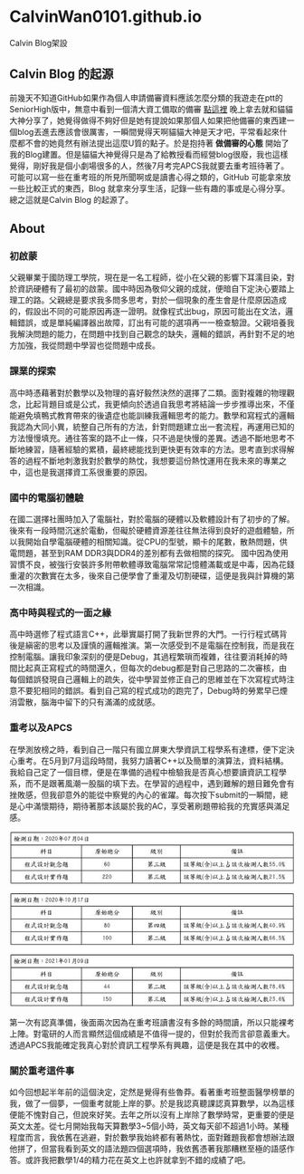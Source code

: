 # CalvinWan0101.github.io
Calvin Blog架設

 ## Calvin Blog 的起源

前幾天不知道GitHub如果作為個人申請備審資料應該怎麼分類的我遊走在ptt的SeniorHigh版中，無意中看到一個清大資工備取的備審 [點這裡](https://www.ptt.cc/bbs/SENIORHIGH/M.1557327531.A.622.html)
晚上拿去就和貓貓大神分享了，她覺得做得不夠好但是她有提說如果那個人如果把他備審的東西建一個blog丟進去應該會很厲害，一瞬間覺得天啊貓貓大神是天才吧，平常看起來什麼都不會的她竟然有辦法提出這麼U質的點子。於是抱持著 **做備審的心態** 開始了我的Blog建置。但是貓貓大神覺得只是為了給教授看而經營blog很廢，我也這樣覺得，剛好我是個小劇場很多的人，然後7月考完APCS我就要去重考班待著了。
可能可以寫一些在重考班的所見所聞啊或是讀書心得之類的，GitHub 可能拿來放一些比較正式的東西，Blog 就拿來分享生活，記錄一些有趣的事或是心得分享。
總之這就是Calvin Blog 的起源了。

## About
### 初啟蒙
父親畢業于國防理工學院，現在是一名工程師，從小在父親的影響下耳濡目染，對於資訊硬體有了最初的啟蒙。國中時因為敬仰父親的成就，便暗自下定決心要踏上理工的路。父親總是要求我多問多思考，對於一個現象的產生會是什麼原因造成的，假設出不同的可能原因再逐一證明。就像程式出bug，原因可能出在文法，邏輯錯誤，或是單純編譯器出故障，訂出有可能的選項再一一檢查驗證。父親培養我我解決問題的能力，在問題中找到自己觀念的缺失，邏輯的錯誤，再針對不足的地方加強，我從問題中學習也從問題中成長。
### 課業的探索
高中時憑藉著對於數學以及物理的喜好毅然決然的選擇了二類。面對複雜的物理觀念，比起背題目或是公式，我更傾向於透過自我思考將結論一步步推導出來，不僅能避免填鴨式教育帶來的後遺症也能訓練我邏輯思考的能力。數學和寫程式的邏輯我認為大同小異，統整自己所有的方法，針對問題建立出一套流程，再運用已知的方法慢慢填充。通往答案的路不止一條，只不過是快慢的差異。透過不斷地思考不斷地練習，隨著經驗的累積，最終總能找到更快更有效率的方法。思考直到求得解答的過程不斷地刺激我對於數學的熱忱，我想要這份熱忱運用在我未來的專業之中，這也是我選擇資工系很重要的原因。
### 國中的電腦初體驗
在國二選擇社團時加入了電腦社，對於電腦的硬體以及軟體設計有了初步的了解。後來有一段時間沉迷於電動，但礙於硬體資源差往往無法得到良好的遊戲體驗，所以我開始自學電腦硬體的相關知識。從CPU的型號，顯卡的尾數，散熱問題，供電問題，甚至到RAM DDR3與DDR4的差別都有去做相關的探究。 國中因為使用習慣不良，被強行安裝許多附帶軟體導致電腦常常記憶體滿載或是中毒，因為花錢重灌的次數實在太多，後來自己便學會了重灌及切割硬碟，這便是我與計算機的第一次相識。
### 高中時與程式的一面之緣
高中時選修了程式語言C++，此舉實屬打開了我新世界的大門。一行行程式碼背後是縝密的思考以及謹慎的邏輯推演。第一次感受到不是電腦在控制我，而是我在控制電腦。讓我印象深刻的便是Debug，其過程繁瑣而複雜，往往要消耗掉的時間比起真正寫程式的時間還久，但每次的debug都是對自己思路的二次審核，由每個錯誤發現自己邏輯上的疏失，從中學習並修正自己的思維並在下次寫程式時注意不要犯相同的錯誤。看到自己寫的程式成功的跑完了，Debug時的勞累早已煙消雲散，腦海中留下的只有滿滿的成就感。
### 重考以及APCS
在學測放榜之時，看到自己一階只有國立屏東大學資訊工程學系有達標，便下定決心重考。在5月到7月這段時間，我努力讀著C++以及簡單的演算法，資料結構。我給自己定了一個目標，便是在準備的過程中檢驗我是否真心想要讀資訊工程學系，而不是跟著風潮一股腦的填下去。在學習的過程中，遇到難解的題目難免會有挫敗感，但我卻意外的能從中察覺的內心的雀躍。每次按下submit的一瞬間，總是心中滿懷期待，期待著那本該屬於我的AC，享受著刷題帶給我的充實感與滿足感。

![image](https://github.com/CalvinWan0101/CalvinWan0101.github.io/blob/master/img/photo/apcs%201.jpg)

第一次有認真準備，後面兩次因為在重考班讀書沒有多餘的時間讀，所以只能裸考上陣。對電研的人而言顯然這個成績是不值得一提的，但對於我而言卻意義重大。透過APCS我能確定我真心對於資訊工程學系有興趣，這便是我在其中的收穫。
### 關於重考這件事
如今回想起半年前的這個決定，定然是覺得有些魯莽。看著重考班整面醫學榜單的我，做了一個夢，一個重考就能上岸的夢。於是我認真聽課認真算數學，以為這樣便能不愧對自己，但說來好笑。去年之所以沒有上岸除了數學時常，更重要的便是英文太差。從七月開始我每天算數學3~5個小時，英文每天卻不超過1小時。某種程度而言，我依舊在逃避，對於數學我始終都有著熱忱，面對難題我都會想辦法跟他拼了，但當我看到英文的語法題四個選項時，我依舊憑著我那糟糕至極的語感作答。或許我把數學1/4的精力花在英文上也許就拿到不錯的成績了吧。
